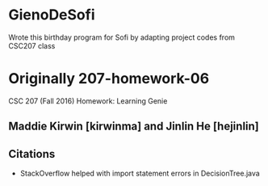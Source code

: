 # GienoDeSofi
Wrote this birthday program for Sofi by adapting project codes from CSC207 class 

# Originally 207-homework-06
CSC 207 (Fall 2016) Homework: Learning Genie

## Maddie Kirwin [kirwinma] and Jinlin He [hejinlin]

## Citations
- StackOverflow helped with import statement errors in DecisionTree.java


